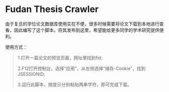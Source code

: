 # Fudan Thesis Crawler

由于复旦的学位论文数据库使用实在不便，很多时候需要将论文下载到本地进行查看，因此编写了这个脚本。将其发布到这里，希望能给更多同学的学术研究提供便利。

使用方式：
>1.打开一篇论文的预览页面，网址里找到fid;
>
>2.F12打开控制台，选择“应用”，从左侧选择“储存-Cookie”，找到JSESSIONID;
>
>3.运行此脚本，按提示分别粘贴两串字符，即可完成下载。
